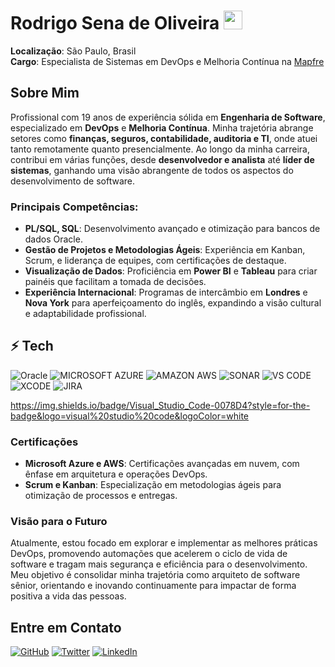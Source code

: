 # Rodrigo Sena de Oliveira <img src="https://cdn-icons-png.flaticon.com/512/197/197386.png" width="30" />

**Localização**: São Paulo, Brasil  
**Cargo**: Especialista de Sistemas em DevOps e Melhoria Contínua na [Mapfre](https://www.mapfre.com)  

## Sobre Mim
Profissional com 19 anos de experiência sólida em **Engenharia de Software**, especializado em **DevOps** e **Melhoria Contínua**. Minha trajetória abrange setores como **finanças, seguros, contabilidade, auditoria e TI**, onde atuei tanto remotamente quanto presencialmente. Ao longo da minha carreira, contribui em várias funções, desde **desenvolvedor e analista** até **líder de sistemas**, ganhando uma visão abrangente de todos os aspectos do desenvolvimento de software.

### Principais Competências:
- **PL/SQL, SQL**: Desenvolvimento avançado e otimização para bancos de dados Oracle.
- **Gestão de Projetos e Metodologias Ágeis**: Experiência em Kanban, Scrum, e liderança de equipes, com certificações de destaque.
- **Visualização de Dados**: Proficiência em **Power BI** e **Tableau** para criar painéis que facilitam a tomada de decisões.
- **Experiência Internacional**: Programas de intercâmbio em **Londres** e **Nova York** para aperfeiçoamento do inglês, expandindo a visão cultural e adaptabilidade profissional.

## ⚡ Tech
![Oracle](https://img.shields.io/badge/Oracle-F80000?style=for-the-badge&logo=Oracle&logoColor=white)
![MICROSOFT AZURE](https://img.shields.io/badge/Microsoft_Azure-0089D6?style=for-the-badge&logo=microsoft-azure&logoColor=white)
![AMAZON AWS](https://img.shields.io/badge/Amazon_AWS-232F3E?style=for-the-badge&logo=amazon-aws&logoColor=white)
![SONAR](https://img.shields.io/badge/Sonar%20cloud-F3702A?style=for-the-badge&logo=sonarcloud&logoColor=white)
![VS CODE](https://img.shields.io/badge/Visual_Studio_Code-0078D4?style=for-the-badge&logo=visual%20studio%20code&logoColor=white)
![XCODE](https://img.shields.io/badge/Visual_Studio_Code-0078D4?style=for-the-badge&logo=visual%20studio%20code&logoColor=white)
![JIRA](https://img.shields.io/badge/Jira-0052CC?style=for-the-badge&logo=Jira&logoColor=white)



https://img.shields.io/badge/Visual_Studio_Code-0078D4?style=for-the-badge&logo=visual%20studio%20code&logoColor=white


### Certificações
- **Microsoft Azure e AWS**: Certificações avançadas em nuvem, com ênfase em arquitetura e operações DevOps.
- **Scrum e Kanban**: Especialização em metodologias ágeis para otimização de processos e entregas.

### Visão para o Futuro
Atualmente, estou focado em explorar e implementar as melhores práticas DevOps, promovendo automações que acelerem o ciclo de vida de software e tragam mais segurança e eficiência para o desenvolvimento. Meu objetivo é consolidar minha trajetória como arquiteto de software sênior, orientando e inovando continuamente para impactar de forma positiva a vida das pessoas.

## Entre em Contato
[![GitHub](https://img.shields.io/badge/GitHub-%2312100E.svg?&style=for-the-badge&logo=Github&logoColor=white)](https://github.com/rodrigosenna)
[![Twitter](https://img.shields.io/badge/twitter-%231DA1F2.svg?&style=for-the-badge&logo=twitter&logoColor=white)](https://x.com/rodrigo_sonic1)
[![LinkedIn](https://img.shields.io/badge/linkedin-%230077B5.svg?&style=for-the-badge&logo=linkedin&logoColor=white)](https://www.linkedin.com/in/rodrigo-sena-de-oliveira)

